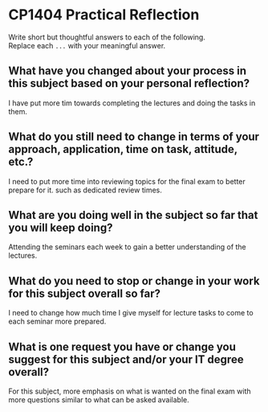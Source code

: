 # CP1404 Practical Reflection

Write short but thoughtful answers to each of the following.  
Replace each `...` with your meaningful answer.

## What have you changed about your process in this subject based on your personal reflection?
I have put more tim towards completing the lectures and doing the tasks in them.

## What do you still need to change in terms of your approach, application, time on task, attitude, etc.?

I need to put more time into reviewing topics for the final exam to better prepare for it. such as dedicated review times.

## What are you doing well in the subject so far that you will keep doing?

Attending the seminars each week to gain a better understanding of the lectures.

## What do you need to stop or change in your work for this subject overall so far?

I need to change how much time I give myself for lecture tasks to come to each seminar more prepared.

## What is one request you have or change you suggest for this subject and/or your IT degree overall?

For this subject, more emphasis on what is wanted on the final exam with more questions similar to what can be asked available.
